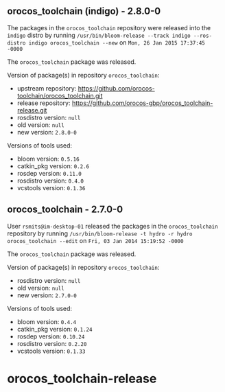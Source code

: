 ## orocos_toolchain (indigo) - 2.8.0-0

The packages in the `orocos_toolchain` repository were released into the `indigo` distro by running `/usr/bin/bloom-release --track indigo --ros-distro indigo orocos_toolchain --new` on `Mon, 26 Jan 2015 17:37:45 -0000`

The `orocos_toolchain` package was released.

Version of package(s) in repository `orocos_toolchain`:
- upstream repository: https://github.com/orocos-toolchain/orocos_toolchain.git
- release repository: https://github.com/orocos-gbp/orocos_toolchain-release.git
- rosdistro version: `null`
- old version: `null`
- new version: `2.8.0-0`

Versions of tools used:
- bloom version: `0.5.16`
- catkin_pkg version: `0.2.6`
- rosdep version: `0.11.0`
- rosdistro version: `0.4.0`
- vcstools version: `0.1.36`


## orocos_toolchain - 2.7.0-0

User `rsmits@im-desktop-01` released the packages in the `orocos_toolchain` repository by running `/usr/bin/bloom-release -t hydro -r hydro orocos_toolchain --edit` on `Fri, 03 Jan 2014 15:19:52 -0000`

The `orocos_toolchain` package was released.

Version of package(s) in repository `orocos_toolchain`:
- rosdistro version: `null`
- old version: `null`
- new version: `2.7.0-0`

Versions of tools used:
- bloom version: `0.4.4`
- catkin_pkg version: `0.1.24`
- rosdep version: `0.10.24`
- rosdistro version: `0.2.20`
- vcstools version: `0.1.33`


orocos_toolchain-release
========================
